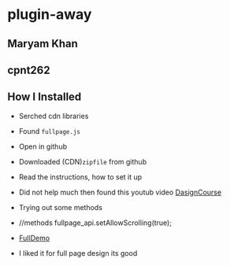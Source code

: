 # plugin-away

## Maryam Khan
## cpnt262

##  How I Installed
* Serched cdn libraries
* Found `fullpage.js`
* Open in github
* Downloaded (CDN)`zipfile` from github
* Read the instructions, how to set it up
* Did not help much then found this youtub video [DasignCourse](https://www.youtube.com/watch?v=IeZSN6lWsWM)
* Trying out some methods
* //methods
  fullpage_api.setAllowScrolling(true);

* [FullDemo](https://alvarotrigo.com/fullPage/)
* I liked it for full page design its good

